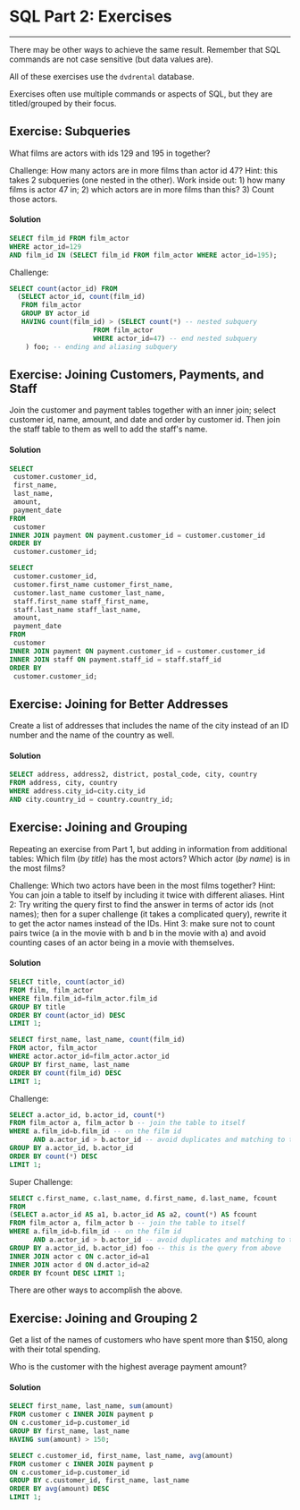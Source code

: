 # SQL Part 2: Exercises
----

There may be other ways to achieve the same result.  Remember that SQL commands are not case sensitive (but data values are).

All of these exercises use the `dvdrental` database.  

Exercises often use multiple commands or aspects of SQL, but they are titled/grouped by their focus.


## Exercise: Subqueries

What films are actors with ids 129 and 195 in together?

Challenge: How many actors are in more films than actor id 47?  Hint: this takes 2 subqueries (one nested in the other).  Work inside out: 1) how many films is actor 47 in; 2) which actors are in more films than this? 3) Count those actors.



#### Solution

```sql
SELECT film_id FROM film_actor
WHERE actor_id=129
AND film_id IN (SELECT film_id FROM film_actor WHERE actor_id=195);
```

Challenge: 

```sql
SELECT count(actor_id) FROM
  (SELECT actor_id, count(film_id)
   FROM film_actor
   GROUP BY actor_id
   HAVING count(film_id) > (SELECT count(*) -- nested subquery
   		 			 FROM film_actor 
   		 			 WHERE actor_id=47) -- end nested subquery
   	) foo; -- ending and aliasing subquery
```



## Exercise: Joining Customers, Payments, and Staff

Join the customer and payment tables together with an inner join; select customer id, name, amount, and date and order by customer id.  Then join the staff table to them as well to add the staff's name.  

#### Solution

```sql
SELECT
 customer.customer_id,
 first_name,
 last_name,
 amount,
 payment_date
FROM
 customer
INNER JOIN payment ON payment.customer_id = customer.customer_id
ORDER BY
 customer.customer_id;
```

```sql
SELECT
 customer.customer_id,
 customer.first_name customer_first_name,
 customer.last_name customer_last_name,
 staff.first_name staff_first_name,
 staff.last_name staff_last_name,
 amount,
 payment_date
FROM
 customer
INNER JOIN payment ON payment.customer_id = customer.customer_id
INNER JOIN staff ON payment.staff_id = staff.staff_id
ORDER BY
 customer.customer_id;
```

## Exercise: Joining for Better Addresses

Create a list of addresses that includes the name of the city instead of an ID number and the name of the country as well.   


#### Solution

```sql
SELECT address, address2, district, postal_code, city, country 
FROM address, city, country
WHERE address.city_id=city.city_id 
AND city.country_id = country.country_id;
```




## Exercise: Joining and Grouping

Repeating an exercise from Part 1, but adding in information from additional tables:  Which film (_by title_) has the most actors?  Which actor (_by name_) is in the most films?

Challenge: Which two actors have been in the most films together?  Hint: You can join a table to itself by including it twice with different aliases.  Hint 2: Try writing the query first to find the answer in terms of actor ids (not names); then for a super challenge (it takes a complicated query), rewrite it to get the actor names instead of the IDs.  Hint 3: make sure not to count pairs twice (a in the movie with b and b in the movie with a) and avoid counting cases of an actor being in a movie with themselves.


#### Solution

```sql
SELECT title, count(actor_id) 
FROM film, film_actor
WHERE film.film_id=film_actor.film_id
GROUP BY title
ORDER BY count(actor_id) DESC 
LIMIT 1;
```

```sql
SELECT first_name, last_name, count(film_id) 
FROM actor, film_actor
WHERE actor.actor_id=film_actor.actor_id
GROUP BY first_name, last_name
ORDER BY count(film_id) DESC 
LIMIT 1;
```

Challenge:

```sql
SELECT a.actor_id, b.actor_id, count(*)
FROM film_actor a, film_actor b -- join the table to itself
WHERE a.film_id=b.film_id -- on the film id
      AND a.actor_id > b.actor_id -- avoid duplicates and matching to the same actor
GROUP BY a.actor_id, b.actor_id
ORDER BY count(*) DESC 
LIMIT 1;
```

Super Challenge:

```sql
SELECT c.first_name, c.last_name, d.first_name, d.last_name, fcount
FROM
(SELECT a.actor_id AS a1, b.actor_id AS a2, count(*) AS fcount
FROM film_actor a, film_actor b -- join the table to itself
WHERE a.film_id=b.film_id -- on the film id
      AND a.actor_id > b.actor_id -- avoid duplicates and matching to the same actor
GROUP BY a.actor_id, b.actor_id) foo -- this is the query from above
INNER JOIN actor c ON c.actor_id=a1
INNER JOIN actor d ON d.actor_id=a2
ORDER BY fcount DESC LIMIT 1;
```

There are other ways to accomplish the above.


## Exercise: Joining and Grouping 2

Get a list of the names of customers who have spent more than $150, along with their total spending.

Who is the customer with the highest average payment amount?


#### Solution

```sql
SELECT first_name, last_name, sum(amount)
FROM customer c INNER JOIN payment p
ON c.customer_id=p.customer_id
GROUP BY first_name, last_name
HAVING sum(amount) > 150;
```

```sql
SELECT c.customer_id, first_name, last_name, avg(amount)
FROM customer c INNER JOIN payment p
ON c.customer_id=p.customer_id
GROUP BY c.customer_id, first_name, last_name
ORDER BY avg(amount) DESC 
LIMIT 1;
```




